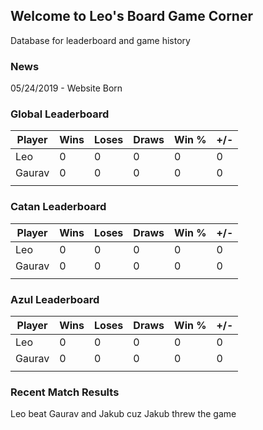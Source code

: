 ## Welcome to Leo's Board Game Corner

Database for leaderboard and game history

### News

05/24/2019 - Website Born

### Global Leaderboard

| Player | Wins | Loses | Draws | Win % | +/- |
|--------|------|-------|-------|-------|-----|
| Leo    | 0    | 0     | 0     | 0     | 0   |
| Gaurav | 0    | 0     | 0     | 0     | 0   |
|        |      |       |       |       |     |

### Catan Leaderboard

| Player | Wins | Loses | Draws | Win % | +/- |
|--------|------|-------|-------|-------|-----|
| Leo    | 0    | 0     | 0     | 0     | 0   |
| Gaurav | 0    | 0     | 0     | 0     | 0   |
|        |      |       |       |       |     |
### Azul Leaderboard

| Player | Wins | Loses | Draws | Win % | +/- |
|--------|------|-------|-------|-------|-----|
| Leo    | 0    | 0     | 0     | 0     | 0   |
| Gaurav | 0    | 0     | 0     | 0     | 0   |
|        |      |       |       |       |     |

### Recent Match Results

Leo beat Gaurav and Jakub cuz Jakub threw the game
